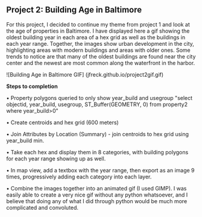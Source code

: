 ## Project 2: Building Age in Baltimore

For this project, I decided to continue my theme from project 1 and look at the age of properties in Baltimore. I have displayed here a gif showing the oldest building year in each area of a hex grid as well as the buildings in each year range. Together, the images show urban development in the city, highlighting areas with modern buildings and areas with older ones. Some trends to notice are that many of the oldest buildings are found near the city center and the newest are most common along the waterfront in the harbor.

![Building Age in Baltimore GIF]
(jfreck.github.io/project2gif.gif)

**Steps to completion**

• Property polygons queried to only show year_build and usegroup "select objectid, year_build, usegroup, ST_Buffer(GEOMETRY, 0) from property2 where year_build>0"

• Create centroids and hex grid (600 meters)

• Join Attributes by Location (Summary) - join centroids to hex grid using year_build min.

• Take each hex and display them in 8 categories, with building polygons for each year range showing up as well.

• In map view, add a textbox with the year range, then export as an image 9 times, progressively adding each category into each layer.

• Combine the images together into an animated gif (I used GIMP).
I was easily able to create a very nice gif without any python whatsoever, and I believe that doing any of what I did through python would be much more complicated and convoluted.
